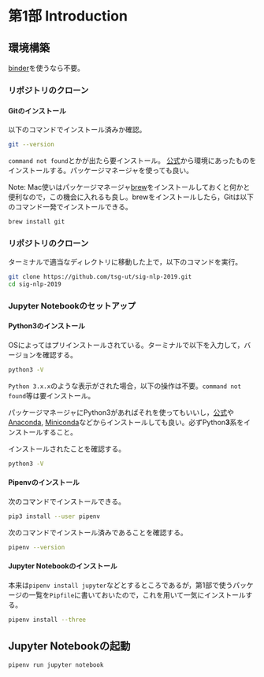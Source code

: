 # 第1部 Introduction

## 環境構築
[binder](https://mybinder.org)を使うなら不要。

### リポジトリのクローン
#### Gitのインストール
以下のコマンドでインストール済みか確認。
```bash
git --version
```
`command not found`とかが出たら要インストール。 [公式](https://git-scm.com/downloads)から環境にあったものをインストールする。パッケージマネージャを使っても良い。

Note: Mac使いはパッケージマネージャ[brew](https://brew.sh/index_ja)をインストールしておくと何かと便利なので，この機会に入れるも良し。brewをインストールしたら，Gitは以下のコマンド一発でインストールできる。
```bash
brew install git
```

### リポジトリのクローン
ターミナルで適当なディレクトリに移動した上で，以下のコマンドを実行。
```bash
git clone https://github.com/tsg-ut/sig-nlp-2019.git
cd sig-nlp-2019
```

### Jupyter Notebookのセットアップ

#### Python3のインストール
OSによってはプリインストールされている。ターミナルで以下を入力して，バージョンを確認する。
```bash
python3 -V
```
`Python 3.x.x`のような表示がされた場合，以下の操作は不要。`command not found`等は要インストール。

パッケージマネージャにPython3があればそれを使ってもいいし，[公式](https://www.python.org/downloads/)や[Anaconda](https://www.anaconda.com/distribution/), [Miniconda](https://docs.conda.io/en/latest/miniconda.html)などからインストールしても良い。必ずPython**3**系をインストールすること。

インストールされたことを確認する。

```bash
python3 -V
```

#### Pipenvのインストール
次のコマンドでインストールできる。
```bash
pip3 install --user pipenv
```
次のコマンドでインストール済みであることを確認する。
```bash
pipenv --version
```

#### Jupyter Notebookのインストール
本来は`pipenv install jupyter`などとするところであるが，第1部で使うパッケージの一覧を`Pipfile`に書いておいたので，これを用いて一気にインストールする。

```bash
pipenv install --three
```

## Jupyter Notebookの起動
```bash
pipenv run jupyter notebook
```
